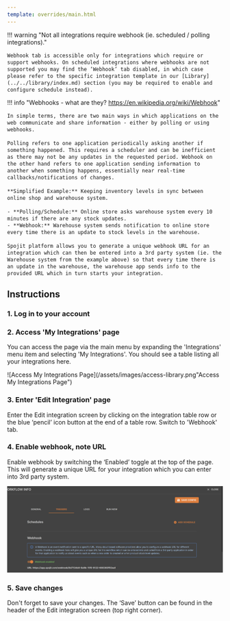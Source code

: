 ```yaml
---
template: overrides/main.html
---
```


!!! warning "Not all integrations require webhook (ie. scheduled / polling integrations)."

    Webhook tab is accessible only for integrations which require or support webhooks. On scheduled integrations where webhooks are not supported you may find the ‘Webhook’ tab disabled, in which case please refer to the specific integration template in our [Library](../../library/index.md) section (you may be required to enable and configure schedule instead).


!!! info "Webhooks - what are they? https://en.wikipedia.org/wiki/Webhook"

    In simple terms, there are two main ways in which applications on the web communicate and share information - either by polling or using webhooks.

    Polling refers to one application periodically asking another if something happened. This requires a scheduler and can be inefficient as there may not be any updates in the requested period. Webhook on the other hand refers to one application sending information to another when something happens, essentially near real-time callbacks/notifications of changes.

    **Simplified Example:** Keeping inventory levels in sync between online shop and warehouse system.

    - **Polling/Schedule:** Online store asks warehouse system every 10 minutes if there are any stock updates.
    - **Webhook:** Warehouse system sends notification to online store every time there is an update to stock levels in the warehouse.

    Spojit platform allows you to generate a unique webhook URL for an integration which can then be entered into a 3rd party system (ie. the Warehouse system from the example above) so that every time there is an update in the warehouse, the warehouse app sends info to the provided URL which in turn starts your integration.


## Instructions
### 1. Log in to your account

### 2. Access 'My Integrations' page

  You can access the page via the main menu by expanding  the 'Integrations' menu item and selecting 'My Integrations'. You should see a table listing all your integrations here.

  ![Access My Integrations Page](/assets/images/access-library.png"Access My Integrations Page")

### 3. Enter 'Edit Integration' page

  Enter the Edit integration screen by clicking on the integration table row or the blue ‘pencil’ icon button at the end of a table row. Switch to 'Webhook' tab.

### 4. Enable webhook, note URL

  Enable webhook by switching the ‘Enabled’ toggle at the top of the page. This will generate a unique URL for your integration which you can enter into 3rd party system.

  ![Edit Integration - Webhook Activate](/assets/images/edit-integration-webhook.png "Edit Integration - Webhook Activate")

### 5. Save changes

  Don't forget to save your changes. The ‘Save’ button can be found in the header of the Edit integration screen (top right corner).
